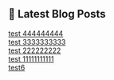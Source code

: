 # 

## 📕 Latest Blog Posts

<a href=https://kongnamul-ability.tistory.com/entry/test-444444444>test 444444444</a></br><a href=https://kongnamul-ability.tistory.com/entry/test-3333333333>test 3333333333</a></br><a href=https://kongnamul-ability.tistory.com/entry/test-222222222>test 222222222</a></br><a href=https://kongnamul-ability.tistory.com/entry/test-11111111111>test 11111111111</a></br><a href=https://kongnamul-ability.tistory.com/entry/test6>test6</a></br>